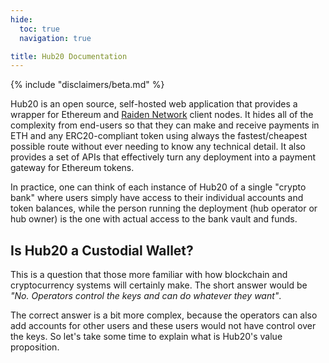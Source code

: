 ```yaml
---
hide:
  toc: true
  navigation: true

title: Hub20 Documentation
---
```

{% include "disclaimers/beta.md" %}

Hub20 is an open source, self-hosted web application that provides a
wrapper for Ethereum and [Raiden Network](https://raiden.network)
client nodes. It hides all of the complexity from end-users so that
they can make and receive payments in ETH and any ERC20-compliant
token using always the fastest/cheapest possible route without ever
needing to know any technical detail. It also provides a set of APIs
that effectively turn any deployment into a payment gateway for
Ethereum tokens.

In practice, one can think of each instance of Hub20 of a single
"crypto bank" where users simply have access to their individual
accounts and token balances, while the person running the deployment
(hub operator or hub owner) is the one with actual access to the bank
vault and funds.


## Is Hub20 a Custodial Wallet?

This is a question that those more familiar with how blockchain and
cryptocurrency systems will certainly make. The short answer would be
*"No. Operators control the keys and can do whatever they want"*.

The correct answer is a bit more complex, because the operators can
also add accounts for other users and these users would not have
control over the keys. So let's take some time to explain what is
Hub20's value proposition.
